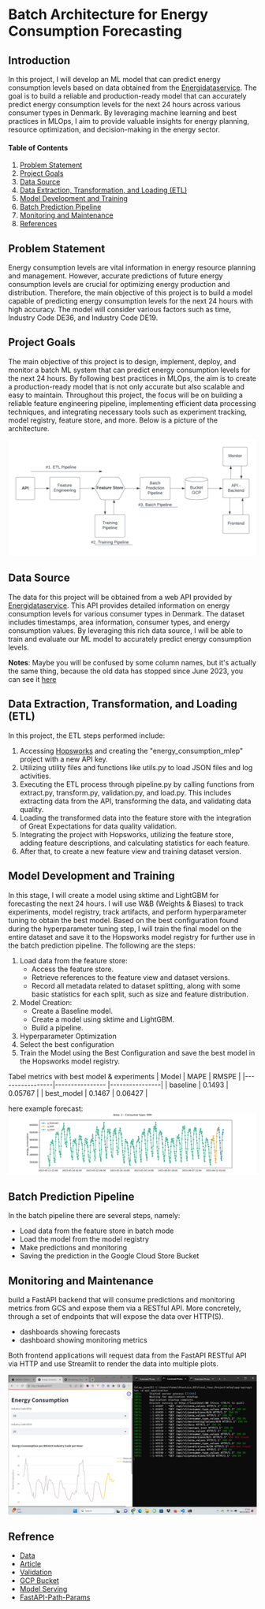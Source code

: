 # Batch Architecture for Energy Consumption Forecasting
## Introduction

In this project, I will develop an ML model that can predict energy consumption levels based on data obtained from the [Energidataservice](https://www.energidataservice.dk/). The goal is to build a reliable and production-ready model that can accurately predict energy consumption levels for the next 24 hours across various consumer types in Denmark. By leveraging machine learning and best practices in MLOps, I aim to provide valuable insights for energy planning, resource optimization, and decision-making in the energy sector. 
 
#### Table of Contents
1. [Problem Statement](#problem-statement)
2. [Project Goals](#project-goals)
3. [Data Source](#data-source)
4. [Data Extraction, Transformation, and Loading (ETL)](#etl-pipeline)
5. [Model Development and Training](#model_training)
6. [Batch Prediction Pipeline](#batch-prediction)
7. [Monitoring and Maintenance](#monitor)
8. [References](#refrence)

## Problem Statement<a name="problem-statement"></a>
Energy consumption levels are vital information in energy resource planning and management. However, accurate predictions of future energy consumption levels are crucial for optimizing energy production and distribution. Therefore, the main objective of this project is to build a model capable of predicting energy consumption levels for the next 24 hours with high accuracy. The model will consider various factors such as time, Industry Code DE36, and Industry Code DE19.

## Project Goals<a name="project-goals"></a>
The main objective of this project is to design, implement, deploy, and monitor a batch ML system that can predict energy consumption levels for the next 24 hours. By following best practices in MLOps, the aim is to create a production-ready model that is not only accurate but also scalable and easy to maintain. Throughout this project, the focus will be on building a reliable feature engineering pipeline, implementing efficient data processing techniques, and integrating necessary tools such as experiment tracking, model registry, feature store, and more. Below is a picture of the architecture.


<img src="output/flowchart.png" alt="architecture MLOps">


## Data Source<a name="data-source"></a>
The data for this project will be obtained from a web API provided by [Energidataservice](https://www.energidataservice.dk/tso-electricity/ConsumptionDK3619codehour).
This API provides detailed information on energy consumption levels for various consumer types in Denmark. The dataset includes timestamps, area information, consumer types, and energy consumption values. By leveraging this rich data source, I will be able to train and evaluate our ML model to accurately predict energy consumption levels.

**Notes**: Maybe you will be confused by some column names, but it's actually the same thing, because the old data has stopped since June 2023, you can see it [here](https://www.energidataservice.dk/tso-electricity/ConsumptionDE35Hour)

## Data Extraction, Transformation, and Loading (ETL)<a name="etl-pipeline"></a>

In this project, the ETL steps performed include:

1. Accessing [Hopsworks](hopsworks.ai) and creating the "energy_consumption_mlep" project with a new API key.
2. Utilizing utility files and functions like utils.py to load JSON files and log activities.
3. Executing the ETL process through pipeline.py by calling functions from extract.py, transform.py, validation.py, and load.py. This includes extracting data from the API, transforming the data, and validating data quality.
4. Loading the transformed data into the feature store with the integration of Great Expectations for data quality validation.
5. Integrating the project with Hopsworks, utilizing the feature store, adding feature descriptions, and calculating statistics for each feature.
6. After that, to create a new feature view and training dataset version.

## Model Development and Training<a name="model_training"></a>

In this stage, I will create a model using sktime and LightGBM for forecasting the next 24 hours. I will use W&B (Weights & Biases) to track experiments, model registry, track artifacts, and perform hyperparameter tuning to obtain the best model. Based on the best configuration found during the hyperparameter tuning step, I will train the final model on the entire dataset and save it to the Hopsworks model registry for further use in the batch prediction pipeline. The following are the steps:

1. Load data from the feature store:
    - Access the feature store.
    - Retrieve references to the feature view and dataset versions.
    - Record all metadata related to dataset splitting, along with some basic statistics for each split, such as size and feature distribution.
2. Model Creation:
    - Create a Baseline model.
    - Create a model using sktime and LightGBM.
    - Build a pipeline.
3. Hyperparameter Optimization
4. Select the best configuration 
5. Train the Model using the Best Configuration and save the best model in the Hopsworks model registry.

Tabel metrics with best model & experiments
| Model           |      MAPE       |      RMSPE     |
|-----------------|---------------- |----------------|
| baseline        |      0.1493     |     0.05767    |
| best_model      |      0.1467     |     0.06427    |


here example forecast:
![Forecasting](output/images_forecast/image_forecast.png)

## Batch Prediction Pipeline<a name="batch-prediction"></a>
In the batch pipeline there are several steps, namely:
- Load data from the feature store in batch mode
- Load the model from the model registry
- Make predictions and monitoring
- Saving the prediction in the Google Cloud Store Bucket

## Monitoring and Maintenance<a name="monitor"></a>
build a FastAPI backend that will consume predictions and monitoring metrics from GCS and expose them via a RESTful API. More concretely, through a set of endpoints that will expose the data over HTTP(S).
- dashboards showing forecasts 
- dashboard showing monitoring metrics 

Both frontend applications will request data from the FastAPI RESTful API via HTTP and use Streamlit to render the data into multiple plots.

![Forecast](output/img/fe.png)


## Refrence<a name="refrence">
- [Data](https://www.energidataservice.dk/tso-electricity/ConsumptionDK3619codehour)
- [Article](https://towardsdatascience.com/a-guide-to-building-effective-training-pipelines-for-maximum-results-6fdaef594cee)
- [Validation](https://www.hopsworks.ai/post/data-validation-for-enterprise-ai-using-great-expectations-with-hopsworks)
- [GCP Bucket](https://cloud.google.com/storage/docs/creating-buckets)
- [Model Serving](https://medium.com/faun/key-concepts-for-model-serving-38ccbb2de372)
- [FastAPI-Path-Params](https://fastapi.tiangolo.com/tutorial/path-params/)

